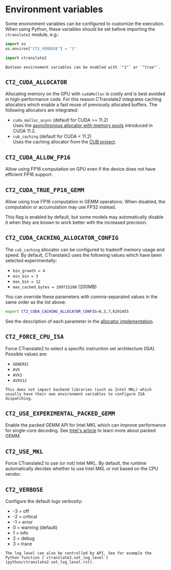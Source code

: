 # Environment variables

Some environment variables can be configured to customize the execution. When using Python, these variables should be set before importing the `ctranslate2` module, e.g.:

```python
import os
os.environ["CT2_VERBOSE"] = "1"

import ctranslate2
```

```{note}
Boolean environment variables can be enabled with `"1"` or `"true"`.
```

## `CT2_CUDA_ALLOCATOR`

Allocating memory on the GPU with `cudaMalloc` is costly and is best avoided in high-performance code. For this reason CTranslate2 integrates caching allocators which enable a fast reuse of previously allocated buffers. The following allocators are integrated:

* `cuda_malloc_async` (default for CUDA >= 11.2)<br/>Uses the [asynchronous allocator with memory pools](https://docs.nvidia.com/cuda/cuda-runtime-api/group__CUDART__MEMORY__POOLS.html) introduced in CUDA 11.2.
* `cub_caching` (default for CUDA < 11.2)<br/>Uses the caching allocator from the [CUB project](https://github.com/NVIDIA/cub).

## `CT2_CUDA_ALLOW_FP16`

Allow using FP16 computation on GPU even if the device does not have efficient FP16 support.

## `CT2_CUDA_TRUE_FP16_GEMM`

Allow using true FP16 computation in GEMM operations. When disabled, the computation or accumulation may use FP32 instead.

This flag is enabled by default, but some models may automatically disable it when they are known to work better with the increased precision.

## `CT2_CUDA_CACHING_ALLOCATOR_CONFIG`

The `cub_caching` allocator can be configured to tradeoff memory usage and speed. By default, CTranslate2 uses the following values which have been selected experimentally:

* `bin_growth = 4`
* `min_bin = 3`
* `max_bin = 12`
* `max_cached_bytes = 209715200` (200MB)

You can override these parameters with comma-separated values in the same order as the list above:

```bash
export CT2_CUDA_CACHING_ALLOCATOR_CONFIG=8,3,7,6291455
```

See the description of each parameter in the [allocator implementation](https://github.com/NVIDIA/cub/blob/main/cub/util_allocator.cuh).

## `CT2_FORCE_CPU_ISA`

Force CTranslate2 to select a specific instruction set architecture (ISA). Possible values are:

* `GENERIC`
* `AVX`
* `AVX2`
* `AVX512`

```{attention}
This does not impact backend libraries (such as Intel MKL) which usually have their own environment variables to configure ISA dispatching.
```

## `CT2_USE_EXPERIMENTAL_PACKED_GEMM`

Enable the packed GEMM API for Intel MKL which can improve performance for single-core decoding. See [Intel's article](https://software.intel.com/content/www/us/en/develop/articles/introducing-the-new-packed-apis-for-gemm.html) to learn more about packed GEMM.

## `CT2_USE_MKL`

Force CTranslate2 to use (or not) Intel MKL. By default, the runtime automatically decides whether to use Intel MKL or not based on the CPU vendor.

## `CT2_VERBOSE`

Configure the default logs verbosity:

* -3 = off
* -2 = critical
* -1 = error
* 0 = warning (default)
* 1 = info
* 2 = debug
* 3 = trace

```{tip}
The log level can also be controlled by API. See for example the Python function [`ctranslate2.set_log_level`](python/ctranslate2.set_log_level.rst).
```
